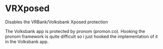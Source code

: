 # VRXposed
Disables the VRBank/Volksbank Xposed protection

The Volksbank app is protected by pronom (promon.co). 
Hooking the pronom framework is quite difficult so i just hooked the implementation of it in the Volksbank app.
